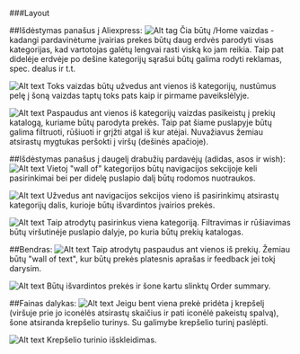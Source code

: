 ###Layout

##Išdėstymas panašus į Aliexpress:
![Alt tag](RaisingTheBAR/INFO/pictures/1.jpg)
Čia būtų /Home  vaizdas - kadangi pardavinėtume įvairias prekes būtų daug erdvės parodyti
visas kategorijas, kad vartotojas galėtų lengvai rasti viską ko jam reikia. Taip pat didelėje
erdvėje po dešine kategorijų sąrašui būtų galima rodyti reklamas, spec. dealus ir t.t.

![Alt text](relative/pictures/2.jpg)
Toks vaizdas būtų užvedus ant vienos iš kategorijų, nustūmus pelę į šoną vaizdas taptų toks
pats kaip ir pirmame paveikslėlyje.

![Alt text](relative/pictures/3.jpg)
Paspaudus ant vienos iš kategorijų vaizdas pasikeistų į prekių katalogą, kuriame būtų parodyta
prekės. Taip pat šiame puslapyje būtų galima filtruoti, rūšiuoti ir grįžti atgal iš kur atėjai.
Nuvažiavus žemiau atsirastų mygtukas peršokti į viršų (dešinės apačioje).

##Išdėstymas panašus į daugelį drabužių pardavėjų (adidas, asos ir wish):
![Alt text](relative/pictures/5.jpg)
Vietoj "wall of" kategorijos būtų navigacijos sekcijoje keli pasirinkimai bei per didelę
puslapio dalį būtų rodomos nuotraukos.

![Alt text](relative/pictures/6.jpg)
Užvedus ant navigacijos sekcijos vieno iš pasirinkimų atsirastų kategorijų dalis, kurioje
būtų išvardintos įvairios prekės.

![Alt text](relative/pictures/7.jpg)
Taip atrodytų pasirinkus viena kategoriją. Filtravimas ir rūšiavimas būtų viršutinėje
puslapio dalyje, po kuria būtų prekių katalogas.

##Bendras:
![Alt text](relative/pictures/4.jpg)
Taip atrodytų paspaudus ant vienos iš prekių. Žemiau būtų "wall of text", kur būtų prekės
platesnis aprašas ir feedback jei tokį darysim.

![Alt text](relative/pictures/8.jpg)
Būtų išvardintos prekės ir šone kartu slinktų Order summary.

##Fainas dalykas:
![Alt text](relative/pictures/9.jpg)
Jeigu bent viena prekė pridėta į krepšelį (viršuje prie jo iconėlės atsirastų skaičius ir
pati iconėlė pakeistų spalvą), šone atsiranda krepšelio turinys. Su galimybe krepšelio turinį paslėpti.

![Alt text](relative/pictures/10.jpg)
Krepšelio turinio išskleidimas.
